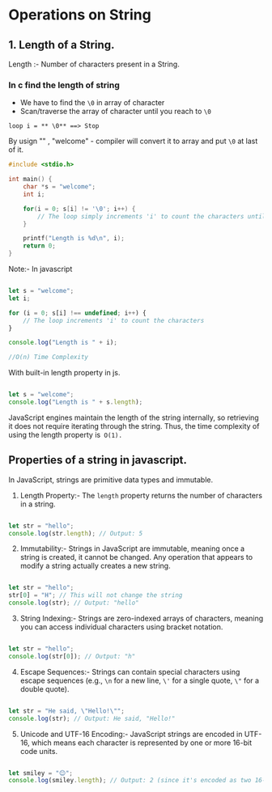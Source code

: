 # Operations on String

## 1. Length of a String.

Length :- Number of characters present in a String. 

### In c find the length of string

- We have to find the `\0` in array of character
- Scan/traverse the array of character until you reach to `\0`

`loop i = ** \0** ==> Stop`

By usign "" , "welcome" - compiler will convert it to array and put `\0` at last of it. 


```c
#include <stdio.h>

int main() {
    char *s = "welcome";
    int i;

    for(i = 0; s[i] != '\0'; i++) {
        // The loop simply increments 'i' to count the characters until it reaches null
    }

    printf("Length is %d\n", i);
    return 0;
}

```

Note:- In javascript 

```javascript

let s = "welcome";
let i;

for (i = 0; s[i] !== undefined; i++) {
    // The loop increments 'i' to count the characters
}

console.log("Length is " + i);

//O(n) Time Complexity

```

With built-in length property in js.

```javascript

let s = "welcome";
console.log("Length is " + s.length);

```

JavaScript engines maintain the length of the string internally, so retrieving it does not require iterating through the string.
Thus, the time complexity of using the length property is` O(1).`


## Properties of a string in javascript.
In JavaScript, strings are primitive data types and immutable.
1. Length Property:- The `length` property returns the number of characters in a string.

```javascript

let str = "hello";
console.log(str.length); // Output: 5

```

2. Immutability:- Strings in JavaScript are immutable, meaning once a string is created, it cannot be changed. Any operation that appears to modify a string actually creates a new string.

```javascript

let str = "hello";
str[0] = "H"; // This will not change the string
console.log(str); // Output: "hello"

```

3. String Indexing:- Strings are zero-indexed arrays of characters, meaning you can access individual characters using bracket notation.

```javascript

let str = "hello";
console.log(str[0]); // Output: "h"

```
4. Escape Sequences:- Strings can contain special characters using escape sequences (e.g., `\n` for a new line, `\'` for a single quote, `\"` for a double quote).

```javascript

let str = "He said, \"Hello!\"";
console.log(str); // Output: He said, "Hello!"

```
5. Unicode and UTF-16 Encoding:- JavaScript strings are encoded in UTF-16, which means each character is represented by one or more 16-bit code units.

```javascript

let smiley = "😊";
console.log(smiley.length); // Output: 2 (since it's encoded as two 16-bit code units)

```













